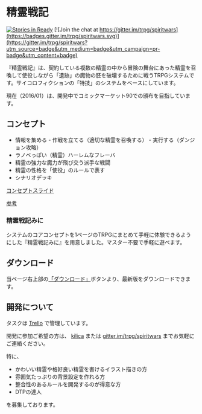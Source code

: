 # 精霊戦記

[![Stories in Ready](https://badge.waffle.io/trpg/spiritwars.png?label=ready&title=Ready)](https://waffle.io/trpg/spiritwars)
[![Join the chat at https://gitter.im/trpg/spiritwars](https://badges.gitter.im/trpg/spiritwars.svg)](https://gitter.im/trpg/spiritwars?utm_source=badge&utm_medium=badge&utm_campaign=pr-badge&utm_content=badge)

『精霊戦記』は、契約している複数の精霊の中から冒険の舞台にあった精霊を召喚して使役しながら「遺跡」の魔物の胚を破壊するために戦うTRPGシステムです。サイコロフィクションの「特技」のシステムをベースにしています。

現在（2016/01）は、開発中でコミックマーケット90での頒布を目指しています。

## コンセプト

* 情報を集める - 作戦を立てる（適切な精霊を召喚する） - 実行する（ダンジョン攻略）
* ラノベっぽい（精霊）ハーレムなフレーバ
* 精霊の強力な魔力が飛び交う派手な戦闘
* 精霊の性格を「使役」のルールで表す
* シナリオデッキ

[コンセプトスライド](http://trpg.github.io/spiritwars/concept.html)

[参考](http://trpg-labo.com/labo/page/43)

### 精霊戦記みに

システムのコアコンセプトを1ページのTRPGにまとめて手軽に体験できるようにした『精霊戦記みに』を用意しました。マスター不要で手軽に遊べます。

## ダウンロード

当ページ右上部の[「ダウンロード」](https://github.com/trpg/spiritwars/archive/master.zip)ボタンより、最新版をダウンロードできます。


## 開発について

タスクは [Trello](https://trello.com/b/qSM7btuM/-) で管理しています。

開発に参加ご希望の方は、 [kilica](https://twitter.com/kilica) または [gitter.im/trpg/spiritwars](https://gitter.im/trpg/spiritwars) までお気軽にご連絡ください。

特に、

* かわいい精霊や格好良い精霊を書けるイラスト描きの方
* 雰囲気たっぷりの背景設定を作れる方
* 整合性のあるルールを開発するのが得意な方
* DTPの達人

を募集しております。
